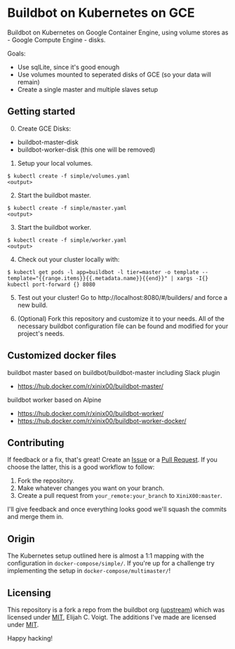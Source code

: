 # Buildbot on Kubernetes on GCE

Buildbot on Kubernetes on Google Container Engine, using volume stores as - Google Compute Engine - disks.

Goals:
- Use sqlLite, since it's good enough
- Use volumes mounted to seperated disks of GCE (so your data will remain)
- Create a single master and multiple slaves setup 

## Getting started
0. Create GCE Disks:
- buildbot-master-disk
- buildbot-worker-disk (this one will be removed)

1. Setup your local volumes.

```
$ kubectl create -f simple/volumes.yaml
<output>
```

2. Start the buildbot master.

```
$ kubectl create -f simple/master.yaml
<output>
```

3. Start the buildbot worker.

```
$ kubectl create -f simple/worker.yaml
<output>
```

4. Check out your cluster locally with:

```
$ kubectl get pods -l app=buildbot -l tier=master -o template --template="{{range.items}}{{.metadata.name}}{{end}}" | xargs -I{} kubectl port-forward {} 8080
```

5. Test out your cluster! Go to http://localhost:8080/#/builders/ and force a new build.

6. (Optional) Fork this repository and customize it to your needs. All of the necessary buildbot configuration file can be found and modified for your project's needs.

## Customized docker files
buildbot master based on buildbot/buildbot-master including Slack plugin
- https://hub.docker.com/r/xinix00/buildbot-master/

buildbot worker based on Alpine
- https://hub.docker.com/r/xinix00/buildbot-worker/
- https://hub.docker.com/r/xinix00/buildbot-worker-docker/

## Contributing

If feedback or a fix, that's great! Create an [Issue][submit-issue] or a [Pull Request][pr]. If you choose the latter, this is a good workflow to follow:

1. Fork the repository.
2. Make whatever changes you want on your branch.
3. Create a pull request from `your_remote:your_branch` to `XiniX00:master`.

I'll give feedback and once everything looks good we'll squash the commits and merge them in.

## Origin

The Kubernetes setup outlined here is almost a 1:1 mapping with the configuration in `docker-compose/simple/`.
If you're up for a challenge try implementing the setup in `docker-compose/multimaster/`!

## Licensing

This repository is a fork a repo from the buildbot org ([upstream][upstream]) which was licensed under [MIT][license], Elijah C. Voigt.
The additions I've made are licensed under [MIT][license].

Happy hacking!

[buidlbot-docs]: https://docs.buildbot.net/current/index.html
[buildbot-compose]: https://docs.buildbot.net/current/tutorial/docker.html
[k8s-glusterfs]: http://kubernetes.io/docs/user-guide/volumes/#glusterfs
[k8s-nfs]: http://kubernetes.io/docs/user-guide/volumes/#nfs
[minikube-setup]: http://kubernetes.io/docs/getting-started-guides/minikube/
[pr]: https://github.com/XiniX00/buildbot-on-kubernetes/pulls
[submit-issue]: https://github.com/XiniX00/buildbot-on-kubernetes/issues
[upstream]: https://github.com/ElijahCaine/buildbot-on-kubernetes
[license]: http://choosealicense.com/licenses/mit/